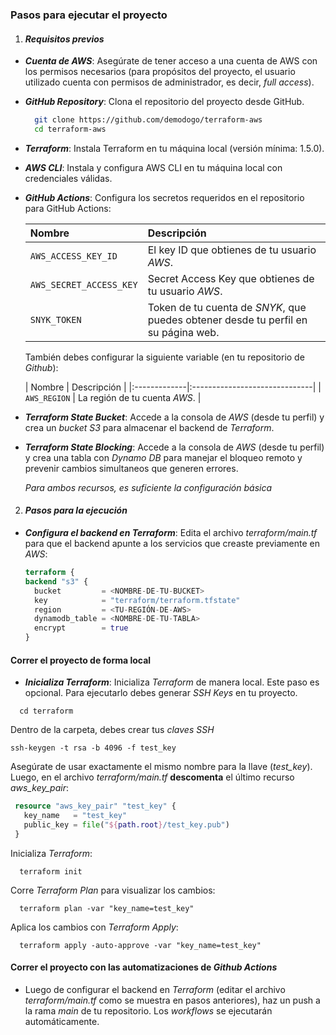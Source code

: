
### Pasos para ejecutar el proyecto

1. ####   *Requisitos previos*
*  ***Cuenta de AWS***: Asegúrate de tener acceso a una cuenta de AWS con los permisos necesarios (para propósitos del proyecto, el usuario utilizado cuenta con permisos de administrador, es decir, *full access*).


* ***GitHub Repository***: Clona el repositorio del proyecto desde GitHub.
  ```bash
    git clone https://github.com/demodogo/terraform-aws
    cd terraform-aws
  ```
* ***Terraform***: Instala Terraform en tu máquina local (versión mínima: 1.5.0).


* ***AWS CLI***: Instala y configura AWS CLI en tu máquina local con credenciales válidas.


* ***GitHub Actions***: Configura los secretos requeridos en el repositorio para GitHub Actions:

  | Nombre                  | Descripción                                                                        |
    |:------------------------|:-----------------------------------------------------------------------------------|
  | `AWS_ACCESS_KEY_ID`     | El key ID que obtienes de tu usuario *AWS*.                                        |
  | `AWS_SECRET_ACCESS_KEY` | Secret Access Key que obtienes de tu usuario *AWS*.                                |
  | `SNYK_TOKEN`            | Token de tu cuenta de *SNYK*, que puedes obtener desde tu perfil en su página web. |

  También debes configurar la siguiente variable (en tu repositorio de *Github*):

  | Nombre       | Descripción                   |
      |:-------------|:------------------------------|
  | `AWS_REGION` | La región de tu cuenta *AWS*. |

* ***Terraform State Bucket***: Accede a la consola de *AWS* (desde tu perfil) y crea un *bucket S3* para almacenar el backend de *Terraform*.


* ***Terraform State Blocking***: Accede a la consola de *AWS* (desde tu perfil) y crea una tabla con *Dynamo DB* para manejar el bloqueo remoto y prevenir cambios simultaneos que generen errores.


  *Para ambos recursos, es suficiente la configuración básica*

2. #### *Pasos para la ejecución*

* ***Configura el backend en Terraform***: Edita el archivo *terraform/main.tf* para que el backend apunte a los servicios que creaste previamente en *AWS*:

  ```terraform
  terraform {
  backend "s3" {
    bucket         = <NOMBRE-DE-TU-BUCKET>
    key            = "terraform/terraform.tfstate"
    region         = <TU-REGIÓN-DE-AWS>
    dynamodb_table = <NOMBRE-DE-TU-TABLA>
    encrypt        = true
  }

#### Correr el proyecto de forma local

* ***Inicializa Terraform***: Inicializa *Terraform* de manera local.
  Este paso es opcional. Para ejecutarlo debes generar *SSH Keys* en tu proyecto.


````
  cd terraform
````
Dentro de la carpeta, debes crear tus *claves SSH*
````
ssh-keygen -t rsa -b 4096 -f test_key
````
Asegúrate de usar exactamente el mismo nombre para la llave (*test_key*). Luego, en el archivo *terraform/main.tf* **descomenta** el último recurso *aws_key_pair*:
 ```terraform
  resource "aws_key_pair" "test_key" {
    key_name   = "test_key"
    public_key = file("${path.root}/test_key.pub")
  }
````
Inicializa *Terraform*:
````
  terraform init 
```` 
Corre *Terraform Plan* para visualizar los cambios:
````
  terraform plan -var "key_name=test_key"
```` 
Aplica los cambios con *Terraform Apply*:
````
  terraform apply -auto-approve -var "key_name=test_key" 
```` 

#### Correr el proyecto con las automatizaciones de *Github Actions*

* Luego de configurar el backend en *Terraform* (editar el archivo *terraform/main.tf* como se muestra en pasos anteriores), haz un push a la rama *main* de tu repositorio. Los *workflows* se ejecutarán automáticamente.
